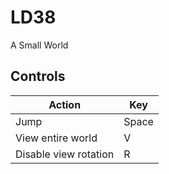 # LD38

A Small World

## Controls

Action | Key
------------ | -------------
Jump | Space
View entire world | V
Disable view rotation | R

